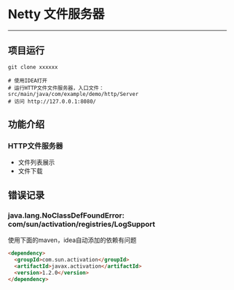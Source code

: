 # Netty 文件服务器
***
## 项目运行

```shell script
git clone xxxxxx

# 使用IDEA打开
# 运行HTTP文件文件服务器，入口文件： src/main/java/com/example/demo/http/Server
# 访问 http://127.0.0.1:8080/
```

## 功能介绍
### HTTP文件服务器
- 文件列表展示
- 文件下载

## 错误记录
### java.lang.NoClassDefFoundError: com/sun/activation/registries/LogSupport
使用下面的maven，idea自动添加的依赖有问题

```markdown
<dependency>
  <groupId>com.sun.activation</groupId>
  <artifactId>javax.activation</artifactId>
  <version>1.2.0</version>
</dependency>
```